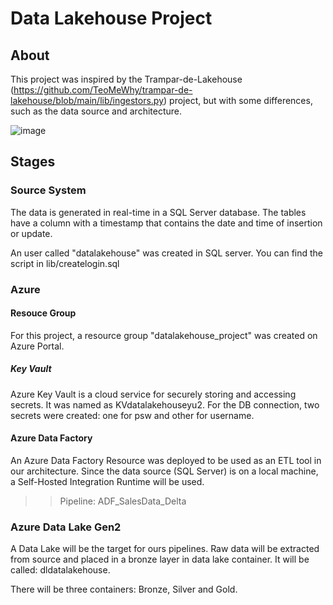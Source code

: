 # Data Lakehouse Project
## About

This project was inspired by the Trampar-de-Lakehouse (https://github.com/TeoMeWhy/trampar-de-lakehouse/blob/main/lib/ingestors.py) project, but with some differences, such as the data source and architecture.


![image](https://github.com/user-attachments/assets/c3b1a398-3413-488d-a4fa-ac3b9e6195a3)

## Stages
### Source System
The data is generated in real-time in a SQL Server database. The tables have a column with a timestamp that contains the date and time of insertion or update. 

An user called "datalakehouse" was created in SQL server. You can find the script in lib/createlogin.sql

### Azure
#### Resouce Group
For this project, a resource group "datalakehouse_project" was created on Azure Portal.

##### Key Vault
Azure Key Vault is a cloud service for securely storing and accessing secrets. It was named as KVdatalakehouseyu2. For the DB connection, two secrets were created: one for psw and other for username.

#### Azure Data Factory
An Azure Data Factory Resource was deployed to be used as an ETL tool in our architecture. Since the data source (SQL Server) is on a local machine, a Self-Hosted Integration Runtime will be used.

>> Pipeline: ADF_SalesData_Delta

### Azure Data Lake Gen2
A Data Lake will be the target for ours pipelines. Raw data will be extracted from source and placed in a bronze layer in data lake container. It will be called: dldatalakehouse.

There will be three containers: Bronze, Silver and Gold.

